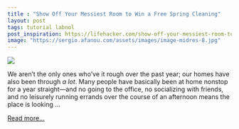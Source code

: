 ```yaml
---
title : "Show Off Your Messiest Room to Win a Free Spring Cleaning"
layout: post
tags: tutorial labnol
post_inspiration: https://lifehacker.com/show-off-your-messiest-room-to-win-a-free-spring-cleani-1846627829
image: "https://sergio.afanou.com/assets/images/image-midres-8.jpg"
---
```


<img src="https://i.kinja-img.com/gawker-media/image/upload/s--_wl4Gb4c--/c_fit,fl_progressive,q_80,w_636/tviigxkdahrveofloh1l.jpg" /><p>We aren’t the only ones who’ve it rough over the past year; our homes have also been through <em>a lot</em>. Many people have basically been at home nonstop for a year straight—and no going to the office, no socializing with friends, and no leisurely running errands over the course of an afternoon means the place is looking <em></em>…</p><p><a href="https://lifehacker.com/show-off-your-messiest-room-to-win-a-free-spring-cleani-1846627829">Read more...</a></p>
